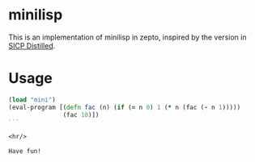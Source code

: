 # minilisp

This is an implementation of minilisp in zepto, inspired by the version
in [SICP Distilled](http://www.fritzze.com/).

# Usage

````clojure
(load "mini")
(eval-program [(defn fac (n) (if (= n 0) 1 (* n (fac (- n 1)))))
               (fac 10)])
```

<hr/>

Have fun!
